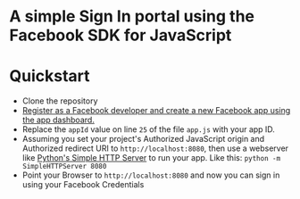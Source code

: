 # A simple Sign In portal using the Facebook SDK for JavaScript

# Quickstart

- Clone the repository
- [Register as a Facebook developer and create a new Facebook app using the app dashboard.](https://developers.facebook.com/docs/apps/register)
- Replace the `appId` value on line `25` of the file `app.js` with your app ID.
- Assuming you set your project's Authorized JavaScript origin and Authorized redirect URI to `http://localhost:8080`, then use a webserver like [Python's Simple HTTP Server](https://docs.python.org/2/library/simplehttpserver.html) to run your app. Like this: `python -m SimpleHTTPServer 8080
`
- Point your Browser to `http://localhost:8080` and now you can sign in using your Facebook Credentials